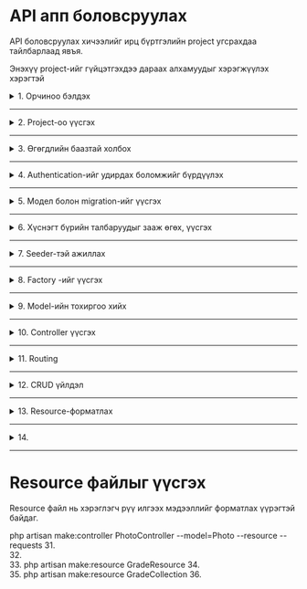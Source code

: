 # API апп боловсруулах


API боловсруулах хичээлийг ирц бүртгэлийн project угсрахдаа тайлбарлаад явъя.

Энэхүү project-ийг гүйцэтгэхдээ дараах алхамуудыг хэрэгжүүлэх хэрэгтэй

<details>
<summary> 1. Орчиноо бэлдэх  </summary>

Project-ийг угсрахын тулд эхлээд орчиноо бүрдүүлсэн байх шаардлагатай.
php 8.1.10, mysql, git, commposer зэргийг ашиглахаар сонгож авсан.

Эдгээрийн хувилбарыг дараах командын тусламжтайгаар шалгаж болно.

php-ийн хувилбар
```
php --version
```

composer-ийн хувилбарыг шалгах

```
composer --version
```

git-ийн хувилбарыг шалгах

```
git --version
```
Мөн нэмэлэт байдлаар Laragon-ийг суулган ашиглаж болно.

Laragon-ийг суулгасан тохиолдолд php, composer, mysql гэх мэт програм хангамжууд нь давхар суулгагддаг.

Харин түүнийг  Virtual Environment дээр тохиргоо хийж public байдлаар ашиглах боломжийг бүрдүүлэх хэрэгтэй.



</details>

---


<details>
<summary> 2. Project-оо үүсгэх  </summary>

### Фолдер бэлдэх

Ер нь аливаа project-ийг үүсгэхдээ өөрийн 
Фолдер дотроо үүсгэж байх хэрэгтэй.

Одоо бид жишээ болгон өөрийн project-үүдийг үүсгэх apps нэртэй фолдер дотроо irts нэртэй project үүсгэе.
 Үүний тулд cmd-ийг ашиглан тухайн apps нэртэй фолдер дотроо очсон байх ёстой.

 фолдероо солихдоо cd дараах командыг ашиглаж болно. 

 ```
 cd apps
 ```


Project үүсгэх команд

```
composer create-project laravel/laravel irts
```

Тухайн project-оо ажиллуулж үзэх. Үүний тулд irts нэртэй фолдер дотроо шилжсэн байх ёстой.

Мөн VSCode ашиглаж байгаа бол тухайн irts нэртэй фолдерийг нээх ёстой. Гадна талын фолдер эсвэл дотор талын фолдерийг нээсэн тохиолдолд ажиллахгүй байх магадлалтай.

```
php artisan serve
```

</details>

---

<details>
<summary> 3. Өгөгдлийн баазтай холбох  </summary>

Project-ийг өгөгдлийн баазтай холбохын тулд:
1. mySql -ийг суулгасан байх ёстой бөгөөд mySql нь хэвийн ажиллаж байх ёстой.
2. .env файл дээр тохиргоо хийж өгөх ёстой. 

**Жишээ нь**
```
DB_CONNECTION=mysql
DB_HOST=127.0.0.1
DB_PORT=3306
DB_DATABASE=irts
DB_USERNAME=root
DB_PASSWORD=
```

Энэ хэсэгт Mysql -тэй холбогдох тохиргоог хийж хадгална.
</details>

---


<details>
<summary> 4. Authentication-ийг удирдах боломжийг бүрдүүлэх  </summary>

Нэвтрэх, хамгаалалтын нэмэл санг суулгах

```
composer require laravel/breeze --dev
```

Прожект-д цаанаасаа бичигдсэн кодыг нэмж өгөх

```
php artisan breeze:install
```
</details>

---


<details>
<summary> 5. Модел болон migration-ийг үүсгэх  </summary>

Migration нь өгөгдлийн баазад үүсгэх хүснэгт болон тэдгээрийн хоорондын relationship холболтыг зохион байгуулах боломжийг олгодог.

Мөн Relationship холболтыг удирдахын тулд Migration файлыг үүсгэх дараалал нь маш чухал байдаг. Иймд бид дараах байдлаар ажиллуулъя.

```
php artisan make:model Stat
php artisan make:model Teacher
php artisan make:model Course 
php artisan make:model Student 
php artisan make:model Attendance 
```

Мөн migration-ийг үүсгэхдээ тухайн migration-ий Модел -ийг нь хамтад нь үүсгэх боломжтой байдаг.

Тэгэхээр бид дээрх кодыг ажиллуулахгүйгээр хамтад нь дараах кодын тусламжтайгаар үүсгээд явъя.


```
php artisan make:model Stat -m
php artisan make:model Teacher -m
php artisan make:model Course -m
php artisan make:model Student -m
php artisan make:model Attendance -m
```
Дээрх командыг ажиллуулснаар Stat, Teacher, Course, Student, Attendance -ийн тус бүр migration болон Model-ийн нийт 10 файл үүснэ. 

Эхлээд бид Migration файлтай ажиллана. Дараа нь бид үүссэн Model-уудтай ажиллана.

</details>

---


<details>
<summary> 6. Хүснэгт бүрийн талбаруудыг зааж өгөх, үүсгэх  </summary>

Үүссэн Migration файлд хүснэгтийн багануудыг зааж өгнө.

### Stat migration
```
    $table->id();
    $table->string('name');
    $table->string('abr');
```

### Teacher migration
```
    $table->id();
    $table->string('firstName');
    $table->string('lastName');
    $table->string('gender');
    $table->string('phoneNumber');
    $table->string('lesson');
```

### Course migration
```
    $table->id();
    $table->unsignedBigInteger('teacher_id')->index();
    $table->integer('grade');
    $table->string('group');
    $table->string('YearLesson');
    $table->boolean('isActive');
    

    $table->foreign('teacher_id')->references('id')->on('teachers')->cascadeOnDelete();
```


### Student migration
```
    $table->id();
    $table->unsignedBigInteger('course_id')->index();
    $table->string('firstName');
    $table->string('lastName');
    $table->string('gender');
    $table->string('phoneNumber');
    $table->string('RD');
    $table->boolean('isActive');


    $table->foreign('course_id')->references('id')->on('courses')->cascadeOnDelete();
```


### Attendance migration
```
    $table->id();
    $table->unsignedBigInteger('course_id')->index();
    $table->unsignedBigInteger('student_id')->index();
    $table->unsignedBigInteger('stat_id')->index();
    $table->date('adate');
    $table->timestamps();


    $table->foreign('course_id')->references('id')->on('courses')->cascadeOnDelete();
    $table->foreign('student_id')->references('id')->on('students')->cascadeOnDelete();
    $table->foreign('stat_id')->references('id')->on('stats')->cascadeOnDelete();
```

Migration файлд бичигдсэн командын тусламжтайгаар өгөгдлийн бааз (mysql) руу хүснэгтүүдийг үүсгэхдээ дараах командыг ашиглна.

Баазад өмнө нь хүснэгт үүсээгүй байгаа бол migration -ийн тусламжтайгаар хүснэгт үүсгэхдээ дараах командыг ашиглаж болно.

```
php artisan migrate
```

Хэрвээ хуучин хүснэгтүүдээ устгаж шинээр үүсгэхдээ дараах командыг ашиглаж болно.

```
php artisan migrate:refresh
```

### Анхаар!!!

migration хийх үед алдаа гарсан бол дараах командуудын тусламжтайгаар засварлаж болно.


```
composer dump-autoload
```

Migration хийсэн үйлдлийг буцаах үүрэгтэй

```
php artisan migrate:rollback
```

Сүүлийн k ш migration үйлдлийг буцаах

```
php artisan migrate:rollback --step=5
```

Бусад хэлбэрүүд

```
php artisan migrate:rollback --pretend
php artisan migrate:reset
```


</details>

---


<details>
<summary> 7. Seeder-тэй ажиллах </summary>

Seeder нь өгөгдлийн бааз руу өгөгдсөн загвар дата-г оруулах үүрэгтэй байдаг. Энэхүү загвар өгөгдлийг оруулахдаа эхлээд Seeder файлыг үүсгэх ёстой бөгөөд дотор нь өгөгдлүүдээ оруулж хадгалсан байх ёстой.

### Seeder файлыг үүсгэх 

Seeder файлуудыг дараах командын тусламжтайгаар үүсгэнэ.

```
php artisan make:seeder StatSeeder
php artisan make:seeder TeacherSeeder
php artisan make:seeder CourseSeeder

php artisan make:seeder StudentSeeder
php artisan make:seeder AttendanceSeeder
```

Үүссэн файлд хүснэгтэд оруулах өгөгдлийг бичиж хадгалах ёстой.

Жишээ болгон Stat, Teacher, Course Seeder-ийн кодыг авч үзье.

```
<?php

namespace Database\Seeders;

use Illuminate\Database\Console\Seeds\WithoutModelEvents;
use Illuminate\Database\Seeder;
use DB;
class StatSeeder extends Seeder
{
    /**
     * Run the database seeds.
     */
    public function run(): void
    {
        DB::table('stats')->delete();
        $datas = [
            ['id' => 1, 'name' => 'Ирсэн', 'abr' => 'и'],
            ['id' => 2, 'name' => 'Чөлөөтэй', 'abr' => 'ч'],
            ['id' => 3, 'name' => 'Өвчтэй', 'abr' => 'ө'],
            ['id' => 4, 'name' => 'Тасалсан', 'abr' => 'т'],
        ];
        DB::table('stats')->insert($datas);
    }
}

```

### Анхаарах зүйл!!! 

DB -ийг ашиглаж байгаа учир DB-ийг Seeder файл дотор import хийж оруулах ёстой.

```
use DB;
```

Үүнтэй ижил зарчимаар Teacher болон Course-ийг өгөгдлийг бичнэ. Жишээ болнон гол хэсгийг авч үзье.

### TeacherSeeder 

TeacherSeeder-д нэмэх кодыг доор харуулав. Мөн энэ файлд use DB; -ийг мөн нэмэх ёстой гэдгийг анхаарах хэрэгтэй.

```
        DB::table('teachers')->delete();
        $datas = [
            ['id' => 20200101, 'firstName' => 'Дүгэрсүрэн', 'lastName' => 'Б', 'gender' => 'эрэгтэй', 'phoneNumber' => '999', 'lesson' => 'Мэдээлэлзүй'],
            ['id' => 20200102, 'firstName' => 'Баасандорж', 'lastName' => 'Б', 'gender' => 'эрэгтэй', 'phoneNumber' => '8888', 'lesson' => 'Мэдээлэлзүй'],
            ['id' => 20200103, 'firstName' => 'Мөнхбаяр', 'lastName' => 'Б', 'gender' => 'эрэгтэй', 'phoneNumber' => '999', 'lesson' => 'Мэдээлэлзүй'],
            ['id' => 20200104, 'firstName' => 'Ариунсарнай', 'lastName' => 'Б', 'gender' => 'эрэгтэй', 'phoneNumber' => '8888', 'lesson' => 'Мэдээлэлзүй'],
            ['id' => 20200105, 'firstName' => 'Сайнбуян', 'lastName' => 'Б', 'gender' => 'эрэгтэй', 'phoneNumber' => '999', 'lesson' => 'Мэдээлэлзүй'],
            ['id' => 20200106, 'firstName' => 'Хулан', 'lastName' => 'Б', 'gender' => 'эрэгтэй', 'phoneNumber' => '8888', 'lesson' => 'Монгол хэл'],
            ['id' => 20200107, 'firstName' => 'Буяндэлгэр', 'lastName' => 'Б', 'gender' => 'эрэгтэй', 'phoneNumber' => '8888', 'lesson' => 'Монгол хэл'],
        ];
        DB::table('teachers')->insert($datas);

```

### CourseSeeder 

CourseSeeder-д нэмэх кодыг доор харуулав. Мөн энэ файлд use DB; -ийг мөн нэмэх ёстой гэдгийг анхаарах хэрэгтэй.

```
        DB::table('courses')->delete();
        $datas = [
            ['id' => 1, 'teacher_id' => 20200101,'grade' => 12 , 'group' => 'А', 'YearLesson' => '2024-2025', 'isActive' => true],
            ['id' => 2, 'teacher_id' => 20200102,'grade' => 11 , 'group' => 'А', 'YearLesson' => '2024-2025', 'isActive' => true],
            ['id' => 3, 'teacher_id' => 20200103,'grade' => 10 , 'group' => 'А', 'YearLesson' => '2024-2025', 'isActive' => true],
            ['id' => 4, 'teacher_id' => 20200104,'grade' => 9 , 'group' => 'А', 'YearLesson' => '2024-2025', 'isActive' => true],
            ['id' => 5, 'teacher_id' => 20200105,'grade' => 8 , 'group' => 'А', 'YearLesson' => '2024-2025', 'isActive' => true],
            ['id' => 6, 'teacher_id' => 20200106,'grade' => 7, 'group' => 'А', 'YearLesson' => '2024-2025', 'isActive' => true],
            ['id' => 7, 'teacher_id' => 20200107,'grade' => 7 , 'group' => 'Б', 'YearLesson' => '2024-2025', 'isActive' => true],
        ];
        DB::table('courses')->insert($datas);
```

Энд бичигдсэн өгөгдлийн дангаар нь ажиллуулахдаа дараах командыг өгөх хэрэгтэй болдог.

StatSeeder-ийг ажиллуулж Stat хүснэгтэд өгөгдлүүдийг оруулахдаа дараах команыг ашиглана.

```
php artisan db:seed --class=StatSeeder
```

TeacherSeeder-ийг ажиллуулж Teacher хүснэгтэд өгөгдлүүдийг оруулахдаа дараах команыг ашиглана.

```
php artisan db:seed --class=TeacherSeeder
```

CourseSeeder-ийг ажиллуулж Course хүснэгтэд өгөгдлүүдийг оруулахдаа дараах команыг ашиглана.

```
php artisan db:seed --class=CoursetSeeder
```

## Даалгавар 1

Таны даалгавар бол үлдсэн StudentSeeder, AttendanceSeeder гэсэн 2 Seeder-ийг үүсгэж оруулах тогтмол өгөгдлийг нэмж ажиллуулах

## Seeder -үүдийг нэгтгэх

Seeder бүрийн кодыг тус бүрд нь ажиллуулахгүйгээр нэг Seeder дуудаж бүгдийг нь зэрэг ажиллуулах боломжтой байдаг. Үүний тулд уг Seeder файлуудыг DatabaseSeeder дотор бичиж өгөөд дуудах боломжтой байдаг. Ийм кодыг авч үзье.


Жишээ болгон StatSeeder-ийн кодыг оруулж байна.

DatabaseSeeder файл дотрох код

```
<?php

namespace Database\Seeders;

// use Illuminate\Database\Console\Seeds\WithoutModelEvents;
use Illuminate\Database\Seeder;

class DatabaseSeeder extends Seeder
{
    /**
     * Seed the application's database.
     */
    public function run(): void
    {
        // call All seeder 
        $this->call([
            StatSeeder::class,
            TeacherSeeder::class,
            CourseSeeder::class,
        ]);        
    }
}

```
Уг кодыг бичсний дараар дараах нэг командын тусламжтайгаар 3 seeder файлын өгөгдлийн нэг дор оруулах боломжой болж байна.

```
php artisan db:seed
```

## Даалгавар 2

Та нэмэлтээр бичсэн 2 Seeder файлаа мөн энд байгаа DatabaseSeeder файлд нэмж оруулан дуудах боломжийг бүрдүүлэх. Дараа нь нэг дуудалтаар ажиллаж байгаа эсэхийг шалгаж үзээрэй.


## Нэмэлт мэдээлэл

Мөн DatabaseSeeder файлыг үүсгэчихсэн тохиолдодл өгөгдлийн бааз руу хүснэгтийг үүсгэчихээд DatabaseSeeder файлыг мөн давхар ажиллуулахдаа дараах командыг ажиллуулж болно.

```
php artisan migrate:refresh --seed
```


</details>

---


<details>
<summary> 8. Factory -ийг үүсгэх  </summary>

Facroty команд нь тэст хийхэд зориулагдсан бөгөөд өгөгдлийн сан дахь тухайн хүснэгт рүү санамсаргүйгээр олон тооны өгөгдлийг үүсгэж оруулах боломжийг олгож өгдөг.

Тэгэхээр олон өгөгдөл оруулан тест хийх шаардлагатай өгөгдөл дээр ашиглавал илүү тохиромжтой байдаг. Жишээ нь Stat хүснэгт нь олон тооны өгөгдөл оруулах шаардлагагүй учир StatSeeder-ийн тусламжтайгаар өгөгдлүүдээ оруулж өгөх нь тохиромжтой.

Харин Course хүснэгт ч гэсэн CourseSeeder-ийн тусламжтайгаар өгөгдлүүдээ оруулж болох юм. Гэсэн хэдий ч бид Seeder болон Factory гэсэн 2 хэлбэрээр тестлэх дата-г оруулсан ч болно. Иймд туршилт байдлаар CourseFactory-ийг үүсгэж туршиж үзье.

CourseFactory-ийг үүсгэхдээ дараах командыг өгдөг.


```
php artisan make:factory CourseFactory
```

Үүсгэсэн CourseFactory дотроо хүснэгт рүү санамсаргүйгээр оруулах утгуудыг тодорхойлж өгөх. 

жишээ нь:


```
<?php

namespace Database\Factories;

use Illuminate\Database\Eloquent\Factories\Factory;

/**
 * @extends \Illuminate\Database\Eloquent\Factories\Factory<\App\Models\Course>
 */
class CourseFactory extends Factory
{
    /**
     * Define the model's default state.
     *
     * @return array<string, mixed>
     */
    public function definition(): array
    {
        return [
            'teacher_id' => $this->faker->numberBetween($min=20200101, $max=20200107),
            'grade' => $this->faker->numberBetween($min=1, $max=13),
            'group' => $this->faker->randomElement(['А', 'Б', 'В', 'Г', 'Д', 'Е', 'Ё', 'Ж', 'З']),
            'YearLesson' =>$this->faker->randomElement(['2023-2024', '2022-2023', '2021-2022', '2020-2021']),// $this->faker->sentence(1),
            'isActive' => $this->faker->boolean(),
        ];
    }
}

```

Үүний дараа өгөгдлөө санамсаргүйгээр үүсгэхдээ DatabaseSeeder дотор дуудаж өгөх шаардлагатай байдаг.

Дуудасхдаа дараах кодын тусламжтайгаар дуудаж ажиллуулна.


```
\App\Models\Course::factory(10)->create();
```

Дээрх дуудаж байгаа команд нь Course руу санамсаргүй 10 мөр өгөгдөл үүсгэ гэсэн команд юм.

Үүнтэй ижилээр StudentFactory-ийг үүсгэж болох юм.

Тэгвэл дараах командаар StudentFactory файлаа үүсгэх ёстой.

```
php artisan make:factory StudentFactory
```

Тухайн StudentFactory дотор санамсаргүйгээр өгөгдөл үүсгэх кодыг бичиж өгнө. 


Энд жишээ болгон StudentFactory дотор нэмж бичих гол кодын загварыг оруулж өгвөл.

```
        return [
            'course_id' => $this->faker->numberBetween($min=1, $max=7),
            'firstName' => fake()->name(),
            'lastName' => fake()->name(),
            'gender' =>$this->faker->randomElement(['эрэгтэй', 'эмэгтэй']),
            'phoneNumber' => fake()->name(),
            'RD' =>fake()->name(),
            'isActive' => $this->faker->boolean(),
        ];
```

Үүнийг мөн DatabaseSeeder дотор дуудаж ажиллуулдаг.
Өмнөх код дээр нэмж бичвэл 


```
\App\Models\Course::factory(10)->create();
\App\Models\Student::factory(150)->create();
```

Дээрх код нь Student хүснэгт рүү 150 мөр өгөгдлийг санамсаргүйгээр оруулна гэсэн үг юм.


Уг кодыг бичсний дараар дараах нэг командын тусламжтайгаар 3 seeder  болон 2 Factory-ийг бүгдийг нь ажиллуулахдаа дараах командын тусламжтайгаар дуудаж ажиллуулна.

```
php artisan db:seed
```

</details>

---


<details>
<summary> 9. Model-ийн тохиргоо хийх </summary>


Модел дээр relationship холболт болон нэмэл функцүүдийг бичиж өгснөөр Controller болон Resourse дотор түүнийг дуудан ашиглах, хэрэгцээт өгөгдлүүдээ дуудах боломжтой болно.

Жишээ болнон бид өөрсдийн Model дээр бичигдэх кодыг оруулъя.

## Stat model

```
<?php

namespace App\Models;

use Illuminate\Database\Eloquent\Factories\HasFactory;
use Illuminate\Database\Eloquent\Model;

class Stat extends Model
{
    use HasFactory;
    protected $guarded=[];
    public $timestamp=false;
 
    public function attendances(){
        return $this->hasMany(Attendance::class,'stat_id');
    }

}

```

1. Дээрх кодонд байгаа <code> protected $guarded=[]; </code> нь migration дотор тодорхойлогдсон бүх баганыг бүгдийг нь авна гэсэн үг болж байна.

2. Мөн дээрк кодонд <code>public $timestamp=false;</code> гэсэн утга нь StatMigration дотор timestampt талбар байхгүй байгааг илэрхийлж байна.
3. Дээрх кодонд байгаа 
   
    <code> public function attendances(){
        return $this->hasMany(Attendance::class,'stat_id');
    }</code> 
    
    гэсэн код нь Stat хүснэгт нь гадагш <code> нэгээс олон </code> гэсэн холбоосоор Attendence хүснэгт рүү холбогдоно гэдгийг илэрхийлж байна


Мөн дээрх кодонд өгөгдсөн зарчимаар Teacher model-ийг үүсгэвэл дараах байдлаар бичигдэнэ.

## Teacher model

```
<?php

namespace App\Models;

use Illuminate\Database\Eloquent\Factories\HasFactory;
use Illuminate\Database\Eloquent\Model;

class Teacher extends Model
{
    use HasFactory;
    protected $guarded=[];
    public $timestamp=false;

    public function courses(){
        return $this->hasMany(Course::class,'teacher_id');
    }

}

```
Энэхүү код нь өмнөхтэй ижил агуулгатай юм.



Одоо арай ялгаатай нэг Course model-ийг авч үзье. Бичигдэх кодыг доор харуулав.

## Course model

```
<?php

namespace App\Models;

use Illuminate\Database\Eloquent\Factories\HasFactory;
use Illuminate\Database\Eloquent\Model;

class Course extends Model
{
    use HasFactory;
    protected $guarded=[];
 
    public function teacher(){
        return $this->belongsTo(Teacher::class,'teacher_id');
    }
 
    public function students(){
        return $this->hasMany(Student::class,'course_id');
    }
 
    public function attendances(){
        return $this->hasMany(Attendance::class,'course_id');
    }
}

```
Дээрх кодонд ялгаатай бичигдэж байгаа зүйл нь 

<code>public function teacher(){
        return $this->belongsTo(Teacher::class,'teacher_id');
    }</code> бөгөөд энэ нь тухайн Course хүснэгт нь Teacher хүснэгттэй <code>Олоноос нэг</code> гэсэн холбоосоор холбогдсоныг харуулж байна.

Ийм байдлаар дараах Model-уудыг үүсгэж болох юм.

## Student model

```
<?php

namespace App\Models;

use Illuminate\Database\Eloquent\Factories\HasFactory;
use Illuminate\Database\Eloquent\Model;

class Student extends Model
{
    use HasFactory;
    protected $guarded=[];

    public function course(){
        return $this->belongsTo(Course::class,'course_id');
    }
 
    public function attendances(){
        return $this->hasMany(Attendance::class,'student_id');
    }
}

```

## Attendance model

```
<?php

namespace App\Models;

use Illuminate\Database\Eloquent\Factories\HasFactory;
use Illuminate\Database\Eloquent\Model;

class Attendance extends Model
{
    use HasFactory;
    protected $guarded=[];
    public $timestamps = false;
    public function course(){
        return $this->belongsTo(Course::class,'course_id');
    }

    public function student(){
        return $this->belongsTo(Student::class,'student_id');
    }

    public function stat(){
        return $this->belongsTo(Stat::class,'stat_id');
    }
 
    
}

```


</details>

---


<details>
<summary> 10. Controller үүсгэх </summary>


Controller файлыг дараах командын тусламжтайгаар үүсгэдэг.

```
php artisan make:controller StatController 
php artisan make:controller StudentController 
php artisan make:controller TeacherController 
php artisan make:controller CourseController
php artisan make:controller AttendanceController
```
Энэ команд нь зөвхөн Controller файлыг хоосон үүсгэдэг.

Жишээ нь:

```
php artisan make:controller StatController 
```

Дээрх командыг өгөхөд дараах код үүснэ.

```
<?php

namespace App\Http\Controllers;

use Illuminate\Http\Request;

class StatusController extends Controller
{
    //
}

```

Энэхүү кодонд бид өөрсдөө хэрэгтэй функцүүдээ бичиж өгч ашиглах хэрэгтэй болдог.


Үүнээс гадна Controller дотор байж болох хоосон функцүүдийг мөн нэмэлтээр оруулан үүсгүүлж болдог. Ингэж үүсгэхийн тулд дээрх командын оронд дараах байдлаар бичиж өгч болно.

## АНХААР

Дээрх командын тусламжтайгаар үүсгэхийн оронд доор бичигдсэн кодыг ашиглаж болно. Ингэснээр тодорхой функцүүдтэй үүсэх боломжтой.
```
php artisan make:controller StatController --resource
php artisan make:controller StudentController --resource
php artisan make:controller TeacherController --resource
php artisan make:controller CourseController --resource
php artisan make:controller AttendanceController --resource
```

Харин бид загвар функцтэй байдлаар Controller-ийг үүсгэх жишээг туршиж үзье. Жишээ нь: 

```
php artisan make:controller StatController --resource
```
Дээрх командын тусламжтайгаар дараах код бүхий файл үүснэ.

```
<?php

namespace App\Http\Controllers;

use Illuminate\Http\Request;

class StatusController extends Controller
{
    /**
     * Display a listing of the resource.
     */
    public function index()
    {
        //
    }

    /**
     * Show the form for creating a new resource.
     */
    public function create()
    {
        //
    }

    /**
     * Store a newly created resource in storage.
     */
    public function store(Request $request)
    {
        //
    }

    /**
     * Display the specified resource.
     */
    public function show(string $id)
    {
        //
    }

    /**
     * Show the form for editing the specified resource.
     */
    public function edit(string $id)
    {
        //
    }

    /**
     * Update the specified resource in storage.
     */
    public function update(Request $request, string $id)
    {
        //
    }

    /**
     * Remove the specified resource from storage.
     */
    public function destroy(string $id)
    {
        //
    }
}

```
Энэ кодонд өргөн хэрэглэгддэг функцүүдийг хамтад нь үүсгэж өгсөн байна.


Одоо бид Controller файлыг үүсгэсэн хэдий ч түүнийг дуудаж ажиллаж байгааг хянах боломжийг бүрдүүлэхийн тулд **Routing** ийг удирдах шаардлагатай болдог.



</details>

---


<details>
<summary> 11. Routing  </summary>

Хэрэглэгчээс авиваа хүсэлт нь шууд Route дээр ирдэг бөгөөд Route нь тэрхүү хүсэлтэд шууд хариулах уу аль эсвэл **Controller** -руу дамжуулах уу гэдгийг шийддэг гол удирдлага болдог хэсэг гэж ойлгож болно. Өөрөөх хэлбэл хүсэлтэд ШУУД ХАРИУЛАХ аль эсвэл ЯМАР CONTROLLER-ийн ЯМАР FUNCTION руу шилжүүлэх вэ? гэдгийг шийддэг гол удирдлага хэсэг гэж ойлгож болох юм. 

Routing-ийг удирдахын тулд routes фолдер дотор байгаа файлуудыг удирдаж сурах ёстой болдог. Жишээ нь бид бүхэн API үүсгэн ашиглах гэж байгаа болохоор эхлээд <code>routes/api.php </code> файлд дуудалтын төрөл бүрийн хэлбэрүүдийг бичиж туршилт хийж болох юм.

1. Шууд route 
   
   Энэ нь хэрэглэгчээс ирсэн хүсэлтэд өөрөө шууд хариулах боломжтой хэлбэр юм. 

    <code> routes/api.php</code>
    ```
    Route::get('/greeting', function () {
        return 'Hello World';
    });
    ```
    Энэхүү route-ийг бичсэнээр <code> http://localhost:8000/api/greeting</code> гэсэн хүсэлт ирэхэд  <code> Hello World</code>
    гэсэн хариуг буцаах буцаах юм.

    Мөн

    <code> routes/api.php</code> дотор
    ```
    Route::get('/hi', function () {
        return 'How are you?';
    });
    ```
    Энэхүү route-ийг бичсэнээр <code> http://localhost:8000/api/hi</code> гэсэн хүсэлт ирэхэд  <code> How are you?</code> гэсэн хариуг буцаах буцаах юм.

    Мөн Controller дээр хийгдэж байгаа бүх үйлдлүүдийг тухайн route дотор хийж болох хэдий ч тодорхой үүрэг бүхий Controller руу чиглүүлж өгвөл код бичиж байгаа хүндээ илүү ойлгомжтой болдог. Тиймээс route-үүд нь тухайн хаягийг заасан CONTROLLER-ийн заасан FUNCTION руу холбож өгдөг.


2. Ирсэн хүсэлтийг Controller-ийн функц руу чиглүүлэх 
    
    Ирсэн хүсэлтийг Controller-ийн заасан функц руу дамжуулах үйлдэл нь дараах байдлаар бичигдэнэ.
    
    <code>routes/api.php</code> дотор дараах чиглүүлэх кодыг бичиж болох юм.

    ```
    Route::get('/courses', [CourseController::class, 'index']);
    Route::get('/courses/{id}', [CourseController::class, 'show']);
    Route::post('/courses', [CourseController::class, 'store']);
    Route::post('/courses/{id}', [CourseController::class, 'update']);
    Route::delete('/courses/{id}', [CourseController::class, 'destroy']);
    ```

    Жишээ нь: <code>routes/api.php</code> дотор дараах чиглүүлэх кодыг бичиж өгөхөд.

    ```
    Route::get('/courses', [CourseController::class, 'index']);
    ```
    Дээрх чиглүүлэх код нь <code> http://localhost:8000/api/courses</code> гэсэн **URL** хаяг **get**  method-оор дуудагдах үед **CourseController** нэртэй Controller-ийн **index** нэртэй функц дуудагдана гэсэн хэллэг юм. CourseController -ийн index функцийг авч үзвэл

    ```
    public function index()
    {
        // 
    }
    ```
    байх бөгөөд энэ функц нь параметргүй байна. Уг функц дотор **return**  -ийн тусламжтайгаар хүссэн үр дүнгээ буцааж болно гэсэн үг юм.



    ```
    Route::get('/courses/{id}', [CourseController::class, 'show']);
    ```
    Дээрх чиглүүлэх код нь <code> http://localhost:8000/api/courses/12</code> гэсэн **URL** хаяг **get**  method-оор дуудагдах үед **CourseController** нэртэй Controller-ийн **show** нэртэй функц дуудагдана гэсэн хэллэг юм. CourseController -ийн show функцийг авч үзвэл

    ```
    public function show(string $id)
    {
        // 
    }
    ```
    байх бөгөөд энэ функц нь **string $id** гэсэн нэг параметртай байна. Уг функц дотор **return**  -ийн тусламжтайгаар $id -ийг ашиглан тухайн өгөгдөл хайж хэрэгцээт үр дүнгээ буцааж болно гэсэн үг юм.


    ```
    Route::post('/courses', [CourseController::class, 'store']);
    ```
    Дээрх чиглүүлэх код нь <code> http://localhost:8000/api/courses</code> гэсэн **URL** хаяг **post**  method-оор дуудагдах үед **CourseController** нэртэй Controller-ийн **store** нэртэй функц дуудагдана гэсэн хэллэг юм. CourseController -ийн store функцийг авч үзвэл

    ```
    public function store(Request $request)
    {
        // 
    }
    ```
    байх бөгөөд энэ функц нь **Request $request** гэсэн нэг параметртай байна. Уг функц дотор **return**  -ийн тусламжтайгаар $request хувьсагчийн тусламжтайгаар ирсэн утгыг авч өгөгдлийн бааз руу хадгалах үйлдлийг хийж амжилттай болсон эсэх талаарх мэдээллийг буцааж болно.


    ```
    Route::post('/courses/{id}', [CourseController::class, 'update']);
    ```
    Дээрх чиглүүлэх код нь <code> http://localhost:8000/api/courses/23</code> гэсэн **URL** хаяг **post**  method-оор дуудагдах үед **CourseController** нэртэй Controller-ийн **update** нэртэй функц дуудагдана гэсэн хэллэг юм. CourseController -ийн update функцийг авч үзвэл

    ```
    public function update(Request $request, string $id)
    {
        // 
    }
    ```
    байх бөгөөд энэ функц нь **Request $request, string $id** гэсэн 2 параметртай байна. $id -ийн утга бүхий өгөгдлийн өгөгдлийн сангаас хайж олоод $request хувьсагчид ирсэн утгаар өөрчилж хадгална. Уг функц дотор **return**  -ийн тусламжтайгаар өгөгдлийн баазыг утгыг амжилттай өөрчилж чадсан эсэх таларх мэдээллийг буцааж болно.


    ```
    Route::delete('/courses/{id}', [CourseController::class, 'destroy']);
    ```
    Дээрх чиглүүлэх код нь <code> http://localhost:8000/api/courses/33</code> гэсэн **URL** хаяг **delete**  method-оор дуудагдах үед **CourseController** нэртэй Controller-ийн **destroy** нэртэй функц дуудагдана гэсэн хэллэг юм. CourseController -ийн destroy функцийг авч үзвэл

    ```
    public function destroy(string $id)
    {
        // 
    }
    ```
    байх бөгөөд энэ функц нь **string $id** гэсэн нэг параметртай байна. Уг функц дотор **return**  -ийн тусламжтайгаар $id -ийн id бүхий мөрийг хайж олоод устгах үйлдэл хийх ба устгах үйлдэл амжилттай болсон эсэх талаарх мэдээллийг буцааж болно.


    Мөн routing -ийн үйлдлүүд нь зөв болсон эсэхийг шалгахдаа дараах командыг ашигладаг.

    ```
    php artisan route:list
    ```
    Энэ команд нь одоо ажиллаж байгаа зөв route-үүдийг гаргаж харуулах үүрэгтэй байдаг.



    Мөн Routing-ийн эдгээр хэлбэрээс гадна өөр маш олон төрлийн Route-ийн хэлбэрүүд байдаг. Тэдгээрийг дараа дараагийн хэрэгцээт хэсгүүдэд нь тайлбарлаад явах болно.

## Даалгавар

Та <code>routes/api.php</code> дотор үүсгэж болох бүх route-ийг зөв бичиж оруулах хэрэгтэй. Нийт 5 controller байгаа бөгөөд controller тус бүрд 5 функц байгаа учир нийт 25ш route бичигдэх ёстой.
</details>

---


<details>
<summary> 12. CRUD үйлдэл </summary>

CRUD (Create, Read, Update, Delete) гэсэн үндсэн 4 үйлдлийг API-ийн тусламжтайгаар гүйцэтгэх боломжийг олгохдоо Controller дотрох функцүүдээ ашиглан хэрэгжүүлдэг. Уг функцүүд нь Model-ийг ашиглан өгөгдлийн баазаас өгөгдөл унших, үүсгэх, өөрчлөх, устгах үйлдлүүдийг гүйцэтгэдэг.

Энэ хэсэгт бид эхлээд энгийн үйлдлүүдийг авч үзэх бөгөөд дараа нь түүнийг сайжруулах форматлах зэрэг үйлдлүүдийг хэрхэн гүйцэтгэх талаар авч үзнэ.

### Read - Хүснэгтийн бүх өгөгдлийг уншиж авах 

Read буюу өгөгдлийн бааз дээрээс хүснэгтийн бүх өгөгдлийн уншиж авах үйлдэл өөрөөр хэлбэл <code> SELECT * from table </code> query-ийн үр дүнг дараах байдлаар зохион байгуулж болно.

```
Route::get('/courses', [CourseController::class, 'index']);
```
Дээрх чиглүүлэх код нь <code> http://localhost:8000/api/courses</code> гэсэн **URL** хаяг **get**  method-оор дуудагдах үед **CourseController** нэртэй Controller-ийн **index** нэртэй функц дуудагдана гэсэн хэллэг юм. CourseController -ийн index функцийг авч үзвэл

```
use App\Models\Course;
...
public function index()
{
    return Course::all();
}
```
CourseController дотор <code>use App\Models\Course;</code> нь  Course нэртэй model-ийг import хийн оруулж ирж байгаа бөгөөд CourseController дотор **Course** нэртэй model-ийн **all()** функцийн тусламжтайгаар өгөгдлийн баазын өгөгдлүүдийг бүгдийг нь авч байгаа үйлдэл юм.

Энэхүү кодын бид дараа дараагийн ойлголтууд дээр сайжруулаад явах юм.

### Read - Хүснэгтийн өгөгдсөн нэг $id бүхий нэг мөрийн өгөгдлийг уншиж авах 

Read буюу өгөгдлийн бааз дээрээс $id-тай тэнцүү байх хүснэгтийн нэг мөрийн өгөгдлийн уншиж авах үйлдэл өөрөөр хэлбэл <code> SELECT * from table where id=$id </code> query-ийн үр дүнтэй ижил гэсэн үг юм.

```
Route::get('/courses/{id}', [CourseController::class, 'show']);
```
Дээрх чиглүүлэх код нь <code> http://localhost:8000/api/courses/11</code> гэсэн **URL** хаяг **get**  method-оор дуудагдах үед **CourseController** нэртэй Controller-ийн **show** нэртэй функц дуудагдана гэсэн хэллэг юм. CourseController -ийн show функцэд бичигдэх кодыг  авч үзье

```
use App\Models\Course;
...
public function show(string $id)
{
    return Course::find($id);
}
```
CourseController дотор **Course** нэртэй model-ийн **find()** функцийн тусламжтайгаар өгөгдлийн баазын id талбарын утга нь $id тэнцүү байх нэг мөр өгөгдлүүдийг шүүж авч байгаа үйлдэл юм. Тэгээд тухайн шүүж авсан мөрөө return-ийн тусламжтайгаар буцааж байна.


### Create - Өгөгдөл хадгалах 

Create буюу өгөгдлийн бааз руу хэрэглэгчээс ирсэн (postman-ээс ирсэн) json форматтай өгөгдлийн хадгалах үйлдэл <code> insert into table(fields) values(values) </code> query-ийн үр дүнтэй ижил гэсэн үг юм.

```
Route::post('/courses', [CourseController::class, 'store']);
```
Дээрх чиглүүлэх код нь <code> http://localhost:8000/api/courses</code> гэсэн **URL** хаяг **post**  method-оор дуудагдах үед **CourseController** нэртэй Controller-ийн **store** нэртэй функц дуудагдана. CourseController -ийн store функцэд бичигдэх кодыг  авч үзье

```
use App\Models\Course;
...
public function store(Request $request)
{
    $res=Course::create([
        'teacher_id'=> $request->teacher_id,
        'grade'=> $request->grade,
        'group'=> $request->group,
        'YearLesson'=> $request->YearLesson,
        'isActive'=> $request->isActive
    ]);
    return $res;
}
```

CourseController дотор **Course** нэртэй model-ийн **create()** функцийн тусламжтайгаар өгөгдлийг өгөгдлийн бааз руу хадгалах үйлдэл хийж байна. Тэгээд хадгалсан талаарх мэдээллийг $res хувьсагчид аваа тухайн хувьсагчийн утгыг return -ийн тусламжтайгаар  буцааж байна.


### Update - Өгөгдлийг өөрчлөх 

Update буюу бааз дахь өгөгдлийг хэрэглэгчээс ирсэн (postman-ээс ирсэн) json форматтай өгөгдлөөр өөрчлөн хадгалах үйлдэл <code> update fields=values where id=$id </code> query-ийн үр дүнтэй ижил гэсэн үг юм.

```
Route::post('/courses/{id}', [CourseController::class, 'update']);
```
Дээрх чиглүүлэх код нь <code> http://localhost:8000/api/courses/22</code> гэсэн **URL** хаяг **post**  method-оор дуудагдах үед **CourseController** нэртэй Controller-ийн **update** нэртэй функц дуудагдана. CourseController -ийн update функцэд бичигдэх кодыг  авч үзье

```
use App\Models\Course;
...
public function update(Request $request, string $id)
    {
        $oneCourse=Course::find($id);
        
        if($oneCourse){
            $res=$oneCourse->update([
                'teacher_id'=> $request->teacher_id,
                'grade'=> $request->grade,
                'group'=> $request->group.' UPDATED',
                'YearLesson'=> $request->YearLesson,
                'isActive'=> $request->isActive
            ]);
            return $id." кодтой өгөгдөл өөрчлөгдлөө";
        }else{
            return $id." кодтой өгөгдөл байхгүй";
        }        
    }
```

CourseController дотор **Course** нэртэй model-ийн **update()** функцийн тусламжтайгаар өгөгдлийг өгөгдлийн баазаас хайж олоод өгөгдсөн утгаар өөрчлөн хадгалах үйлдэл хийж байна. Тэгээд хадгалсан талаарх мэдээллийг $res хувьсагчид авач тухайн хувьсагчийн утгыг return -ийн тусламжтайгаар  буцааж болно.

### Delete - Өгөгдлийг устгах 

Delete буюу хэрэглэгчээс ирсэн $id бүхий өгөгдлийг баазаас хайж олоод устгах үйлдэл <code> delete table where id=$id </code> query-ийн үр дүнтэй ижил гэсэн үг юм.

```
Route::delete('/courses/{id}', [CourseController::class, 'destroy']);
```
Дээрх чиглүүлэх код нь  http://localhost:8000/api/courses/33 гэсэн URL хаяг delete method-оор дуудагдах үед CourseController нэртэй Controller-ийн destroy нэртэй функц дуудагдах ба CourseController -ийн destroy функцийг авч үзвэл

```
public function destroy(string $id)
    {
        $res=Course::find($id);       

        if ($res.count()>0){
            $res->delete();
            $data=[
            'status'=>'1',
            'msg'=>'success'
          ];
          }else{
            $data=[
            'status'=>'0',
            'msg'=>'fail'
          ];
        }
    }
```
Уг функц дотор return -ийн тусламжтайгаар $id тай тэнцүү байх  мөрийг хайж олоод устгах үйлдэл хийх ба устгах үйлдэл амжилттай болсон эсэх талаарх мэдээллийг буцааж болно.


## Даалгавар

Та бусад бүх Controller-ийн кодыг бичиж гүйцээх хэрэгтэй байна.
</details>

---


<details>
<summary> 13. Resource-форматлах </summary>

Controller нь өгөгдлийн баазаас мэдээлэл авч шууд илгээж байсан. Үүнийн шууд илгээхгүйгээр тодорхой форматад хувиргаж илгээх үйлдлийг Resourse файлын тусламжтайгаар гүйцэтгэж болно.

```
php artisan make:resource CourseResource 
```

</details>

---


<details>
<summary> 14.  </summary>

</details>

---




# Resource файлыг үүсгэх

Resource файл нь хэрэглэгч рүү илгээх мэдээллийг форматлах үүрэгтэй байдаг.



php artisan make:controller PhotoController --model=Photo --resource --requests
31.	 
32.	 
33.	php artisan make:resource GradeResource
34.	 
35.	php artisan make:resource GradeCollection
36.	
